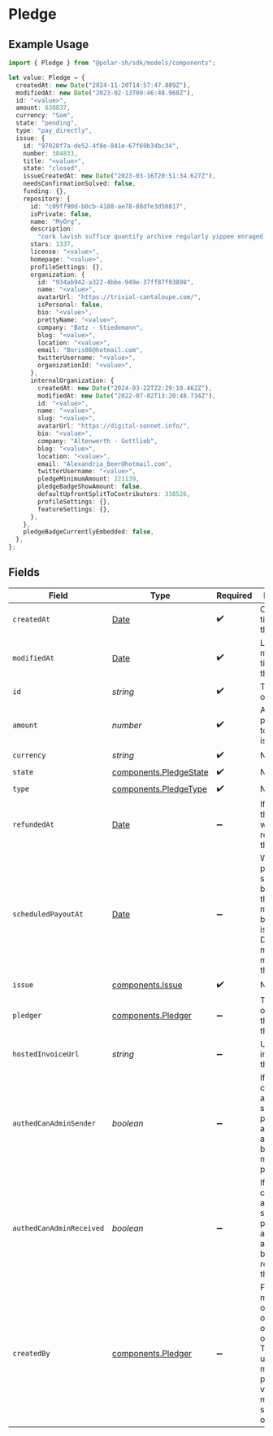 # Pledge

## Example Usage

```typescript
import { Pledge } from "@polar-sh/sdk/models/components";

let value: Pledge = {
  createdAt: new Date("2024-11-20T14:57:47.889Z"),
  modifiedAt: new Date("2023-02-13T09:46:48.968Z"),
  id: "<value>",
  amount: 630837,
  currency: "Som",
  state: "pending",
  type: "pay_directly",
  issue: {
    id: "97028f7a-de52-4f8e-841e-67f69b34bc34",
    number: 384833,
    title: "<value>",
    state: "closed",
    issueCreatedAt: new Date("2023-03-16T20:51:34.627Z"),
    needsConfirmationSolved: false,
    funding: {},
    repository: {
      id: "c09ff90d-b0cb-4188-ae78-88dfe3d50817",
      isPrivate: false,
      name: "MyOrg",
      description:
        "cork lavish suffice quantify archive regularly yippee enraged whoever",
      stars: 1337,
      license: "<value>",
      homepage: "<value>",
      profileSettings: {},
      organization: {
        id: "934ab942-a322-4bbe-949e-37ff87f93898",
        name: "<value>",
        avatarUrl: "https://trivial-cantaloupe.com/",
        isPersonal: false,
        bio: "<value>",
        prettyName: "<value>",
        company: "Batz - Stiedemann",
        blog: "<value>",
        location: "<value>",
        email: "Boris86@hotmail.com",
        twitterUsername: "<value>",
        organizationId: "<value>",
      },
      internalOrganization: {
        createdAt: new Date("2024-03-22T22:29:10.462Z"),
        modifiedAt: new Date("2022-07-02T13:20:48.734Z"),
        id: "<value>",
        name: "<value>",
        slug: "<value>",
        avatarUrl: "https://digital-sonnet.info/",
        bio: "<value>",
        company: "Altenwerth - Gottlieb",
        blog: "<value>",
        location: "<value>",
        email: "Alexandria_Beer@hotmail.com",
        twitterUsername: "<value>",
        pledgeMinimumAmount: 221139,
        pledgeBadgeShowAmount: false,
        defaultUpfrontSplitToContributors: 338526,
        profileSettings: {},
        featureSettings: {},
      },
    },
    pledgeBadgeCurrentlyEmbedded: false,
  },
};
```

## Fields

| Field                                                                                                                                                       | Type                                                                                                                                                        | Required                                                                                                                                                    | Description                                                                                                                                                 |
| ----------------------------------------------------------------------------------------------------------------------------------------------------------- | ----------------------------------------------------------------------------------------------------------------------------------------------------------- | ----------------------------------------------------------------------------------------------------------------------------------------------------------- | ----------------------------------------------------------------------------------------------------------------------------------------------------------- |
| `createdAt`                                                                                                                                                 | [Date](https://developer.mozilla.org/en-US/docs/Web/JavaScript/Reference/Global_Objects/Date)                                                               | :heavy_check_mark:                                                                                                                                          | Creation timestamp of the object.                                                                                                                           |
| `modifiedAt`                                                                                                                                                | [Date](https://developer.mozilla.org/en-US/docs/Web/JavaScript/Reference/Global_Objects/Date)                                                               | :heavy_check_mark:                                                                                                                                          | Last modification timestamp of the object.                                                                                                                  |
| `id`                                                                                                                                                        | *string*                                                                                                                                                    | :heavy_check_mark:                                                                                                                                          | The ID of the object.                                                                                                                                       |
| `amount`                                                                                                                                                    | *number*                                                                                                                                                    | :heavy_check_mark:                                                                                                                                          | Amount pledged towards the issue                                                                                                                            |
| `currency`                                                                                                                                                  | *string*                                                                                                                                                    | :heavy_check_mark:                                                                                                                                          | N/A                                                                                                                                                         |
| `state`                                                                                                                                                     | [components.PledgeState](../../models/components/pledgestate.md)                                                                                            | :heavy_check_mark:                                                                                                                                          | N/A                                                                                                                                                         |
| `type`                                                                                                                                                      | [components.PledgeType](../../models/components/pledgetype.md)                                                                                              | :heavy_check_mark:                                                                                                                                          | N/A                                                                                                                                                         |
| `refundedAt`                                                                                                                                                | [Date](https://developer.mozilla.org/en-US/docs/Web/JavaScript/Reference/Global_Objects/Date)                                                               | :heavy_minus_sign:                                                                                                                                          | If and when the pledge was refunded to the pledger                                                                                                          |
| `scheduledPayoutAt`                                                                                                                                         | [Date](https://developer.mozilla.org/en-US/docs/Web/JavaScript/Reference/Global_Objects/Date)                                                               | :heavy_minus_sign:                                                                                                                                          | When the payout is scheduled to be made to the maintainers behind the issue. Disputes must be made before this date.                                        |
| `issue`                                                                                                                                                     | [components.Issue](../../models/components/issue.md)                                                                                                        | :heavy_check_mark:                                                                                                                                          | N/A                                                                                                                                                         |
| `pledger`                                                                                                                                                   | [components.Pledger](../../models/components/pledger.md)                                                                                                    | :heavy_minus_sign:                                                                                                                                          | The user or organization that made this pledge                                                                                                              |
| `hostedInvoiceUrl`                                                                                                                                          | *string*                                                                                                                                                    | :heavy_minus_sign:                                                                                                                                          | URL of invoice for this pledge                                                                                                                              |
| `authedCanAdminSender`                                                                                                                                      | *boolean*                                                                                                                                                   | :heavy_minus_sign:                                                                                                                                          | If the currently authenticated subject can perform admin actions on behalf of the maker of the peldge                                                       |
| `authedCanAdminReceived`                                                                                                                                    | *boolean*                                                                                                                                                   | :heavy_minus_sign:                                                                                                                                          | If the currently authenticated subject can perform admin actions on behalf of the receiver of the peldge                                                    |
| `createdBy`                                                                                                                                                 | [components.Pledger](../../models/components/pledger.md)                                                                                                    | :heavy_minus_sign:                                                                                                                                          | For pledges made by an organization, or on behalf of an organization. This is the user that made the pledge. Only visible for members of said organization. |